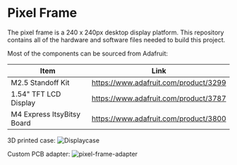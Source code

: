 # Pixel Frame

The pixel frame is a 240 x 240px desktop display platform. This repository contains all of the hardware and software files needed to build this project. 

Most of the components can be sourced from Adafruit:

| Item | Link |
|------|------|
| M2.5 Standoff Kit | https://www.adafruit.com/product/3299 |
| 1.54" TFT LCD Display | https://www.adafruit.com/product/3787 |
| M4 Express ItsyBitsy Board | https://www.adafruit.com/product/3800 |

3D printed case:
![Displaycase](https://user-images.githubusercontent.com/8181497/190037655-75310545-ede9-4ef5-938c-e6fd7bc0507c.png)

Custom PCB adapter:
![pixel-frame-adapter](https://user-images.githubusercontent.com/8181497/190037054-2226a0f6-d712-4a79-b274-5969ee85917e.png)

